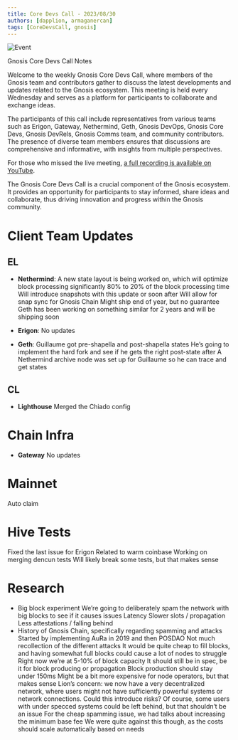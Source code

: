```yaml
---
title: Core Devs Call - 2023/08/30
authors: [dapplion, armaganercan]
tags: [CoreDevsCall, gnosis]
---
```


![Event](https://github.com/gnosischain/documentation-1/assets/75987728/c4bea84f-47c9-4e14-aa08-78d338d6c3aa)

Gnosis Core Devs Call Notes

Welcome to the weekly Gnosis Core Devs Call, where members of the Gnosis team and contributors gather to discuss the latest developments and updates related to the Gnosis ecosystem. This meeting is held every Wednesday and serves as a platform for participants to collaborate and exchange ideas.

The participants of this call include representatives from various teams such as Erigon, Gateway, Nethermind, Geth, Gnosis DevOps, Gnosis Core Devs, Gnosis DevRels, Gnosis Comms team, and community contributors. The presence of diverse team members ensures that discussions are comprehensive and informative, with insights from multiple perspectives.

For those who missed the live meeting, [a full recording is available on YouTube](https://youtu.be/exku4k8v91g).

The Gnosis Core Devs Call is a crucial component of the Gnosis ecosystem. It provides an opportunity for participants to stay informed, share ideas and collaborate, thus driving innovation and progress within the Gnosis community.

# Client Team Updates

## EL

- **Nethermind**:
  A new state layout is being worked on, which will optimize block processing significantly
  80% to 20% of the block processing time
  Will introduce snapshots with this update or soon after
  Will allow for snap sync for Gnosis Chain
  Might ship end of year, but no guarantee
  Geth has been working on something similar for 2 years and will be shipping soon

- **Erigon**:
  No updates

- **Geth**:
  Guillaume got pre-shapella and post-shapella states
  He’s going to implement the hard fork and see if he gets the right post-state after
  A Nethermind archive node was set up for Guillaume so he can trace and get states

## CL

- **Lighthouse**
  Merged the Chiado config

# Chain Infra

- **Gateway**
  No updates

# Mainnet

Auto claim

# Hive Tests

Fixed the last issue for Erigon
Related to warm coinbase
Working on merging dencun tests
Will likely break some tests, but that makes sense

# Research

- Big block experiment
  We’re going to deliberately spam the network with big blocks to see if it causes issues
  Latency
  Slower slots / propagation
  Less attestations / falling behind
- History of Gnosis Chain, specifically regarding spamming and attacks
  Started by implementing AuRa in 2019 and then POSDAO
  Not much recollection of the different attacks
  It would be quite cheap to fill blocks, and having somewhat full blocks could cause a lot of nodes to struggle
  Right now we’re at 5-10% of block capacity
  It should still be in spec, be it for block producing or propagation
  Block production should stay under 150ms
  Might be a bit more expensive for node operators, but that makes sense
  Lion’s concern: we now have a very decentralized network, where users might not have sufficiently powerful systems or network connections. Could this introduce risks?
  Of course, some users with under specced systems could be left behind, but that shouldn’t be an issue
  For the cheap spamming issue, we had talks about increasing the minimum base fee
  We were quite against this though, as the costs should scale automatically based on needs
